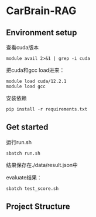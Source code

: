 # CarBrain-RAG
## **Environment setup**

查看cuda版本

```
module avail 2>&1 | grep -i cuda
```

把cuda和gcc load进来：

```
module load cuda/12.2.1
module load gcc
```

安装依赖

```
pip install -r requirements.txt
```

## Get started

运行run.sh

```
sbatch run.sh
```

结果保存在./data/result.json中

evaluate结果：

```
sbatch test_score.sh
```


## Project Structure